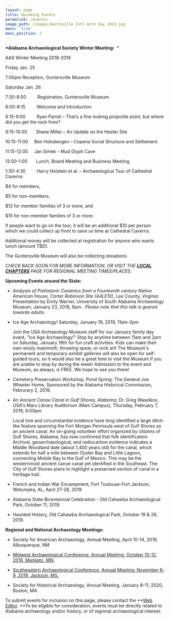 ```yaml
---
layout: page
title: Upcoming Events
permalink: /events/
image_path: /images/Huntsville Intl Arch Day 2013.jpg
menu: 'true'
menu_position: 2
---
```


**\*Alabama Archaeological Society Winter Meeting:**&nbsp; \*

AAS Winter Meeting 2018-2019

Friday Jan. 25

7:00pm Reception, Guntersville Museum

Saturday Jan. 26

7:30-8:00 &nbsp; &nbsp; &nbsp; &nbsp; Registration, Guntersville Museum

8:00-8:15 &nbsp; &nbsp; &nbsp; &nbsp; Welcome and Introduction

8:15-9:00 &nbsp; &nbsp; &nbsp; &nbsp; Ryan Parish – That’s a fine looking projectile point, but where did you get the rock from?

9:15-10:00 &nbsp; &nbsp; &nbsp; Shane Miller – An Update on the Hester Site

10:15-11:00 &nbsp; &nbsp; Ben Hoksbergen – Copena Social Structure and Settlement

11:15-12:00 &nbsp; &nbsp; Jan Simek – Mud Glyph Cave

12:00-1:00 &nbsp; &nbsp; &nbsp; Lunch, Board Meeting and Business Meeting

1:30-4:30 &nbsp; &nbsp; &nbsp; &nbsp; Harry Holstein et al. – Archaeological Tour of Cathedral Caverns

$4 for members,

$5 for non-members,

$12 for member families of 3 or more, and

$15 for non-member families of 3 or more.

If people want to go on the tour, it will be an additional $10 per person which we could collect up front to save us time at Cathedral Caverns.

Additional money will be collected at registration for anyone who wants lunch (amount TBD).

The Guntersville Museum will also be collecting donations.

*CHECK BACK SOON FOR MORE INFORMATION, OR VISIT THE [**LOCAL CHAPTERS**](https://alabamaarchaeology.org/local-chapters/) PAGE FOR REGIONAL MEETING TIMES/PLACES*.

**Upcoming Events around the State:**

* *Analysis of Prehistoric Ceramics from a Fourteenth century Native American House, Carter Robinson Site (44LE10), Lee County, Virginia.*&nbsp; Presentation by Emily Warner, University of South Alabama Archaeology Museum, January 23, 2018, 6pm.&nbsp; *Please note that this talk is geared towards adults.*
* Ice Age Archaeology! Saturday, January 19, 2019, 11am-2pm

  Join the USA Archaeology Museum staff for our January family day event, "Ice Age Archaeology!" Stop by anytime between 11am and 2pm on Saturday, January 19th for fun craft activities. Kids can make their own wooly mammoth, throwing spear, or rock art! The Museum's permanent and temporary exhibit galleries will also be open for self-guided tours, so it would also be a great time to visit the Museum if you are unable to stop by during the week! Admission to the event and Museum, as always, is FREE. We hope to see you there!

* Cemetery Preservation Workshop, Pond Spring: The General Joe Wheeler Home, Sponsored by the Alabama Historical Commission, Februrary 2, 2019.

* *An Ancient Canoe Canal in Gulf Shores, Alabama*, Dr. Greg Waselkov, USA's Marx Library Auditorium (Main Campus), Thursday, February 7, 2019, 6:00pm

  Local lore and circumstantial evidence have long identified a large ditch-like feature spanning the Fort Morgan Peninsula west of Gulf Shores as an ancient canal. An on-going volunteer effort organized by citizens of Gulf Shores, Alabama, has now confirmed that folk identification. Archival, geoarchaeological, and radiocarbon evidence indicates a Middle Woodland date (about 1,400 years old) for the canal, which extends for half a mile between Oyster Bay and Little Lagoon, connecting Mobile Bay to the Gulf of Mexico. This may be the westernmost ancient canoe canal yet identified in the Southeast. The City of Gulf Shores plans to highlight a preserved section of canal in a heritage trail.

* French and Indian War Encampment, Fort Toulouse-Fort Jackson, Wetumpka, AL, April 27-28, 2019.

* Alabama State Bicentennial Celebration - Old Cahawba Archaeological Park, October 11, 2019.

* Haunted History, Old Cahawba Archaeological Park, October 19 & 26, 2019.

**Regional and National Archaeology Meetings:**

* Society for American Archaeology, Annual Meeting, April 10-14, 2019, Albuquerque, NM

* [Midwest Archaeological Conference, Annual Meeting, October 10-12, 2019, Mankato, MN.](http://www.midwestarchaeology.org/2018-NotreDame-Indiana)

* [Southeastern Archaeological Conference, Annual Meeting: November 6-9, 2019, Jackson, MS.](https://www.southeasternarchaeology.org/)

* Society for Historical Archaeology, Annual Meeting, January 8-11, 2020, Boston, MA.

To submit events for inclusion on this page, please contact the **[Web Editor](javascript:void(location.href='mailto:'+String.fromCharCode(115,105,112,101,115,46,101,114,105,99,64,103,109,97,105,108,46,99,111,109))).&nbsp;**To be eligible for consideration, events must be directly related to Alabama archaeology and/or history, or of regional archaeological interest.